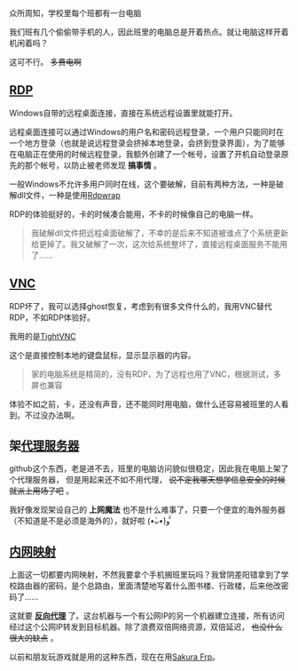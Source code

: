众所周知，学校里每个班都有一台电脑

我们班有几个偷偷带手机的人，因此班里的电脑总是开着热点。就让电脑这样开着机闲着吗？

这可不行。  ~~多费电啊~~ 


## [RDP](https://baike.baidu.com/item/%E8%BF%9C%E7%A8%8B%E6%A1%8C%E9%9D%A2%E5%8D%8F%E8%AE%AE/9978980)
Windows自带的远程桌面连接，直接在系统远程设置里就能打开。

远程桌面连接可以通过Windows的用户名和密码远程登录，一个用户只能同时在一个地方登录（也就是说远程登录会挤掉本地登录，会挤到登录界面），为了能够在电脑正在使用的时候远程登录，我额外创建了一个帐号，设置了开机自动登录原先的那个帐号，以防止被老师发现 **搞事情** 。

一般Windows不允许多用户同时在线，这个要破解，目前有两种方法，一种是破解dll文件，一种是使用[Rdpwrap](https://github.com/stascorp/rdpwrap)

RDP的体验挺好的，卡的时候凑合能用，不卡的时候像自己的电脑一样。

> 我破解dll文件把远程桌面破解了，不幸的是后来不知道被谁点了个系统更新给更掉了。我又破解了一次，这次给系统整坏了，直接远程桌面服务不能用了……

##  [VNC](https://baike.baidu.com/item/VNC/2906305)
RDP坏了，我可以选择ghost恢复，考虑到有很多文件什么的，我用VNC替代RDP，不如RDP体验好。

我用的是[TightVNC](https://www.tightvnc.com/)

这个是直接控制本地的键盘鼠标，显示显示器的内容。
> 家的电脑系统是精简的，没有RDP，为了远程也用了VNC，根据测试，多屏也兼容

体验不如之前，卡，还没有声音，还不能同时用电脑，做什么还容易被班里的人看到。不过没办法啊。

## 架[代理服务器](https://baike.baidu.com/item/%E4%BB%A3%E7%90%86%E6%9C%8D%E5%8A%A1%E5%99%A8)
github这个东西，老是进不去，班里的电脑访问貌似很稳定，因此我在电脑上架了个代理服务器， 但是用起来还不如不用代理， ~~说不定我哪天想学信息安全的时候就派上用场了吧~~ 。

我好像发现架设自己的 **上网魔法** 也不是什么难事了，只要一个便宜的海外服务器（不知道是不是必须是海外的），就好啦 (*•̀ᴗ•́*)و ̑̑

## [内网映射](https://baike.baidu.com/item/%E5%86%85%E7%BD%91%E6%98%A0%E5%B0%84)
上面这一切都要内网映射，不然我要拿个手机搁班里玩吗？我曾阴差阳错拿到了学校路由器的密码，是个总路由，里面清楚地写着什么图书楼、行政楼，后来他改密码了……

这就要 [**反向代理**](https://baike.baidu.com/item/%E5%8F%8D%E5%90%91%E4%BB%A3%E7%90%86) 了。这台机器与一个有公网IP的另一个机器建立连接，所有访问经过这个公网IP转发到目标机器。除了浪费双倍网络资源，双倍延迟， ~~也没什么很大的缺点~~ 。

以前和朋友玩游戏就是用的这种东西，现在在用[Sakura Frp](https://www.natfrp.com/)。